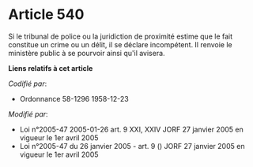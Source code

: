 # Article 540

Si le tribunal de police ou la juridiction de proximité estime que le fait constitue un crime ou un délit, il se déclare
incompétent. Il renvoie le ministère public à se pourvoir ainsi qu'il avisera.

**Liens relatifs à cet article**

_Codifié par_:

  - Ordonnance 58-1296 1958-12-23

_Modifié par_:

  - Loi n°2005-47 2005-01-26 art. 9 XXI, XXIV JORF 27 janvier 2005 en vigueur le 1er avril 2005
  - Loi n°2005-47 du 26 janvier 2005 - art. 9 () JORF 27 janvier 2005 en vigueur le 1er avril 2005
